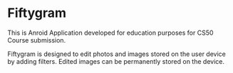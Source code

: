 # Fiftygram

This is Anroid Application developed for education purposes for CS50 Course submission.

Fiftygram is designed to edit photos and images stored on the user device by adding filters. Edited images can be permanently stored on the device.
